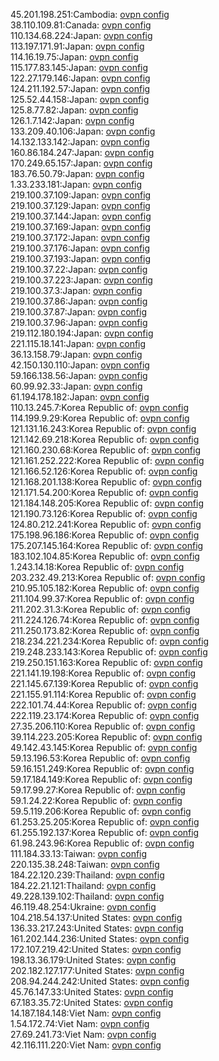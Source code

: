 45.201.198.251:Cambodia: [ovpn config](vpn/45_201_198_251.ovpn)  
38.110.109.81:Canada: [ovpn config](vpn/38_110_109_81.ovpn)  
110.134.68.224:Japan: [ovpn config](vpn/110_134_68_224.ovpn)  
113.197.171.91:Japan: [ovpn config](vpn/113_197_171_91.ovpn)  
114.16.19.75:Japan: [ovpn config](vpn/114_16_19_75.ovpn)  
115.177.83.145:Japan: [ovpn config](vpn/115_177_83_145.ovpn)  
122.27.179.146:Japan: [ovpn config](vpn/122_27_179_146.ovpn)  
124.211.192.57:Japan: [ovpn config](vpn/124_211_192_57.ovpn)  
125.52.44.158:Japan: [ovpn config](vpn/125_52_44_158.ovpn)  
125.8.77.82:Japan: [ovpn config](vpn/125_8_77_82.ovpn)  
126.1.7.142:Japan: [ovpn config](vpn/126_1_7_142.ovpn)  
133.209.40.106:Japan: [ovpn config](vpn/133_209_40_106.ovpn)  
14.132.133.142:Japan: [ovpn config](vpn/14_132_133_142.ovpn)  
160.86.184.247:Japan: [ovpn config](vpn/160_86_184_247.ovpn)  
170.249.65.157:Japan: [ovpn config](vpn/170_249_65_157.ovpn)  
183.76.50.79:Japan: [ovpn config](vpn/183_76_50_79.ovpn)  
1.33.233.181:Japan: [ovpn config](vpn/1_33_233_181.ovpn)  
219.100.37.109:Japan: [ovpn config](vpn/219_100_37_109.ovpn)  
219.100.37.129:Japan: [ovpn config](vpn/219_100_37_129.ovpn)  
219.100.37.144:Japan: [ovpn config](vpn/219_100_37_144.ovpn)  
219.100.37.169:Japan: [ovpn config](vpn/219_100_37_169.ovpn)  
219.100.37.172:Japan: [ovpn config](vpn/219_100_37_172.ovpn)  
219.100.37.176:Japan: [ovpn config](vpn/219_100_37_176.ovpn)  
219.100.37.193:Japan: [ovpn config](vpn/219_100_37_193.ovpn)  
219.100.37.22:Japan: [ovpn config](vpn/219_100_37_22.ovpn)  
219.100.37.223:Japan: [ovpn config](vpn/219_100_37_223.ovpn)  
219.100.37.3:Japan: [ovpn config](vpn/219_100_37_3.ovpn)  
219.100.37.86:Japan: [ovpn config](vpn/219_100_37_86.ovpn)  
219.100.37.87:Japan: [ovpn config](vpn/219_100_37_87.ovpn)  
219.100.37.96:Japan: [ovpn config](vpn/219_100_37_96.ovpn)  
219.112.180.194:Japan: [ovpn config](vpn/219_112_180_194.ovpn)  
221.115.18.141:Japan: [ovpn config](vpn/221_115_18_141.ovpn)  
36.13.158.79:Japan: [ovpn config](vpn/36_13_158_79.ovpn)  
42.150.130.110:Japan: [ovpn config](vpn/42_150_130_110.ovpn)  
59.166.138.56:Japan: [ovpn config](vpn/59_166_138_56.ovpn)  
60.99.92.33:Japan: [ovpn config](vpn/60_99_92_33.ovpn)  
61.194.178.182:Japan: [ovpn config](vpn/61_194_178_182.ovpn)  
110.13.245.7:Korea Republic of: [ovpn config](vpn/110_13_245_7.ovpn)  
114.199.9.29:Korea Republic of: [ovpn config](vpn/114_199_9_29.ovpn)  
121.131.16.243:Korea Republic of: [ovpn config](vpn/121_131_16_243.ovpn)  
121.142.69.218:Korea Republic of: [ovpn config](vpn/121_142_69_218.ovpn)  
121.160.230.68:Korea Republic of: [ovpn config](vpn/121_160_230_68.ovpn)  
121.161.252.222:Korea Republic of: [ovpn config](vpn/121_161_252_222.ovpn)  
121.166.52.126:Korea Republic of: [ovpn config](vpn/121_166_52_126.ovpn)  
121.168.201.138:Korea Republic of: [ovpn config](vpn/121_168_201_138.ovpn)  
121.171.54.200:Korea Republic of: [ovpn config](vpn/121_171_54_200.ovpn)  
121.184.148.205:Korea Republic of: [ovpn config](vpn/121_184_148_205.ovpn)  
121.190.73.126:Korea Republic of: [ovpn config](vpn/121_190_73_126.ovpn)  
124.80.212.241:Korea Republic of: [ovpn config](vpn/124_80_212_241.ovpn)  
175.198.96.186:Korea Republic of: [ovpn config](vpn/175_198_96_186.ovpn)  
175.207.145.164:Korea Republic of: [ovpn config](vpn/175_207_145_164.ovpn)  
183.102.104.85:Korea Republic of: [ovpn config](vpn/183_102_104_85.ovpn)  
1.243.14.18:Korea Republic of: [ovpn config](vpn/1_243_14_18.ovpn)  
203.232.49.213:Korea Republic of: [ovpn config](vpn/203_232_49_213.ovpn)  
210.95.105.182:Korea Republic of: [ovpn config](vpn/210_95_105_182.ovpn)  
211.104.99.37:Korea Republic of: [ovpn config](vpn/211_104_99_37.ovpn)  
211.202.31.3:Korea Republic of: [ovpn config](vpn/211_202_31_3.ovpn)  
211.224.126.74:Korea Republic of: [ovpn config](vpn/211_224_126_74.ovpn)  
211.250.173.82:Korea Republic of: [ovpn config](vpn/211_250_173_82.ovpn)  
218.234.221.234:Korea Republic of: [ovpn config](vpn/218_234_221_234.ovpn)  
219.248.233.143:Korea Republic of: [ovpn config](vpn/219_248_233_143.ovpn)  
219.250.151.163:Korea Republic of: [ovpn config](vpn/219_250_151_163.ovpn)  
221.141.19.198:Korea Republic of: [ovpn config](vpn/221_141_19_198.ovpn)  
221.145.67.139:Korea Republic of: [ovpn config](vpn/221_145_67_139.ovpn)  
221.155.91.114:Korea Republic of: [ovpn config](vpn/221_155_91_114.ovpn)  
222.101.74.44:Korea Republic of: [ovpn config](vpn/222_101_74_44.ovpn)  
222.119.23.174:Korea Republic of: [ovpn config](vpn/222_119_23_174.ovpn)  
27.35.206.110:Korea Republic of: [ovpn config](vpn/27_35_206_110.ovpn)  
39.114.223.205:Korea Republic of: [ovpn config](vpn/39_114_223_205.ovpn)  
49.142.43.145:Korea Republic of: [ovpn config](vpn/49_142_43_145.ovpn)  
59.13.196.53:Korea Republic of: [ovpn config](vpn/59_13_196_53.ovpn)  
59.16.151.249:Korea Republic of: [ovpn config](vpn/59_16_151_249.ovpn)  
59.17.184.149:Korea Republic of: [ovpn config](vpn/59_17_184_149.ovpn)  
59.17.99.27:Korea Republic of: [ovpn config](vpn/59_17_99_27.ovpn)  
59.1.24.22:Korea Republic of: [ovpn config](vpn/59_1_24_22.ovpn)  
59.5.119.206:Korea Republic of: [ovpn config](vpn/59_5_119_206.ovpn)  
61.253.25.205:Korea Republic of: [ovpn config](vpn/61_253_25_205.ovpn)  
61.255.192.137:Korea Republic of: [ovpn config](vpn/61_255_192_137.ovpn)  
61.98.243.96:Korea Republic of: [ovpn config](vpn/61_98_243_96.ovpn)  
111.184.33.13:Taiwan: [ovpn config](vpn/111_184_33_13.ovpn)  
220.135.38.248:Taiwan: [ovpn config](vpn/220_135_38_248.ovpn)  
184.22.120.239:Thailand: [ovpn config](vpn/184_22_120_239.ovpn)  
184.22.21.121:Thailand: [ovpn config](vpn/184_22_21_121.ovpn)  
49.228.139.102:Thailand: [ovpn config](vpn/49_228_139_102.ovpn)  
46.119.48.254:Ukraine: [ovpn config](vpn/46_119_48_254.ovpn)  
104.218.54.137:United States: [ovpn config](vpn/104_218_54_137.ovpn)  
136.33.217.243:United States: [ovpn config](vpn/136_33_217_243.ovpn)  
161.202.144.236:United States: [ovpn config](vpn/161_202_144_236.ovpn)  
172.107.219.42:United States: [ovpn config](vpn/172_107_219_42.ovpn)  
198.13.36.179:United States: [ovpn config](vpn/198_13_36_179.ovpn)  
202.182.127.177:United States: [ovpn config](vpn/202_182_127_177.ovpn)  
208.94.244.242:United States: [ovpn config](vpn/208_94_244_242.ovpn)  
45.76.147.33:United States: [ovpn config](vpn/45_76_147_33.ovpn)  
67.183.35.72:United States: [ovpn config](vpn/67_183_35_72.ovpn)  
14.187.184.148:Viet Nam: [ovpn config](vpn/14_187_184_148.ovpn)  
1.54.172.74:Viet Nam: [ovpn config](vpn/1_54_172_74.ovpn)  
27.69.241.73:Viet Nam: [ovpn config](vpn/27_69_241_73.ovpn)  
42.116.111.220:Viet Nam: [ovpn config](vpn/42_116_111_220.ovpn)  

